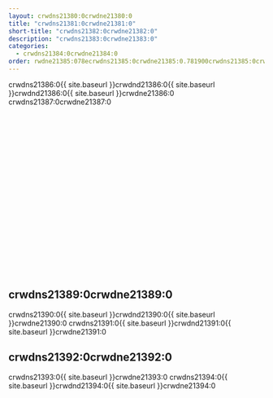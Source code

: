 ```yaml
---
layout: crwdns21380:0crwdne21380:0
title: "crwdns21381:0crwdne21381:0"
short-title: "crwdns21382:0crwdne21382:0"
description: "crwdns21383:0crwdne21383:0"
categories:
  - crwdns21384:0crwdne21384:0
order: rwdne21385:078ecrwdns21385:0crwdne21385:0.781900crwdns21385:0crwdne21385:00crwdns21385:0crwdne21385:0
---
```

crwdns21386:0{{ site.baseurl }}crwdnd21386:0{{ site.baseurl }}crwdnd21386:0{{ site.baseurl }}crwdne21386:0 crwdns21387:0crwdne21387:0

<div class="video-wrapper">
<iframe width="560" height="315" src="crwdns21388:0crwdne21388:0" frameborder="0" allow="autoplay; encrypted-media" allowfullscreen mark="crwd-mark"></iframe>
</div>

## crwdns21389:0crwdne21389:0

crwdns21390:0{{ site.baseurl }}crwdnd21390:0{{ site.baseurl }}crwdne21390:0 crwdns21391:0{{ site.baseurl }}crwdnd21391:0{{ site.baseurl }}crwdne21391:0

## crwdns21392:0crwdne21392:0

crwdns21393:0{{ site.baseurl }}crwdne21393:0 crwdns21394:0{{ site.baseurl }}crwdnd21394:0{{ site.baseurl }}crwdne21394:0